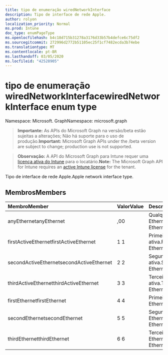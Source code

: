 ```yaml
---
title: tipo de enumeração wiredNetworkInterface
description: Tipo de interface de rede Apple.
author: rolyon
localization_priority: Normal
ms.prod: Intune
doc_type: enumPageType
ms.openlocfilehash: b4c18d715b31278a3176d33b57b4defce6c75df2
ms.sourcegitcommit: 272996d2772b51105ec25f1cf7482ecda3b74ebe
ms.translationtype: MT
ms.contentlocale: pt-BR
ms.lasthandoff: 03/05/2020
ms.locfileid: "42528905"
---
```

# <a name="wirednetworkinterface-enum-type"></a><span data-ttu-id="98e3c-103">tipo de enumeração wiredNetworkInterface</span><span class="sxs-lookup"><span data-stu-id="98e3c-103">wiredNetworkInterface enum type</span></span>

<span data-ttu-id="98e3c-104">Namespace: Microsoft. Graph</span><span class="sxs-lookup"><span data-stu-id="98e3c-104">Namespace: microsoft.graph</span></span>

> <span data-ttu-id="98e3c-105">**Importante:** As APIs do Microsoft Graph na versão/beta estão sujeitas a alterações; Não há suporte para o uso de produção.</span><span class="sxs-lookup"><span data-stu-id="98e3c-105">**Important:** Microsoft Graph APIs under the /beta version are subject to change; production use is not supported.</span></span>

> <span data-ttu-id="98e3c-106">**Observação:** A API do Microsoft Graph para Intune requer uma [licença ativa do Intune](https://go.microsoft.com/fwlink/?linkid=839381) para o locatário.</span><span class="sxs-lookup"><span data-stu-id="98e3c-106">**Note:** The Microsoft Graph API for Intune requires an [active Intune license](https://go.microsoft.com/fwlink/?linkid=839381) for the tenant.</span></span>

<span data-ttu-id="98e3c-107">Tipo de interface de rede Apple.</span><span class="sxs-lookup"><span data-stu-id="98e3c-107">Apple network interface type.</span></span>

## <a name="members"></a><span data-ttu-id="98e3c-108">Membros</span><span class="sxs-lookup"><span data-stu-id="98e3c-108">Members</span></span>
|<span data-ttu-id="98e3c-109">Membro</span><span class="sxs-lookup"><span data-stu-id="98e3c-109">Member</span></span>|<span data-ttu-id="98e3c-110">Valor</span><span class="sxs-lookup"><span data-stu-id="98e3c-110">Value</span></span>|<span data-ttu-id="98e3c-111">Descrição</span><span class="sxs-lookup"><span data-stu-id="98e3c-111">Description</span></span>|
|:---|:---|:---|
|<span data-ttu-id="98e3c-112">anyEthernet</span><span class="sxs-lookup"><span data-stu-id="98e3c-112">anyEthernet</span></span>|<span data-ttu-id="98e3c-113">,0</span><span class="sxs-lookup"><span data-stu-id="98e3c-113">0</span></span>|<span data-ttu-id="98e3c-114">Qualquer Ethernet.</span><span class="sxs-lookup"><span data-stu-id="98e3c-114">Any Ethernet.</span></span>|
|<span data-ttu-id="98e3c-115">firstActiveEthernet</span><span class="sxs-lookup"><span data-stu-id="98e3c-115">firstActiveEthernet</span></span>|<span data-ttu-id="98e3c-116">1 </span><span class="sxs-lookup"><span data-stu-id="98e3c-116">1</span></span>|<span data-ttu-id="98e3c-117">Primeira Ethernet ativa.</span><span class="sxs-lookup"><span data-stu-id="98e3c-117">First active Ethernet.</span></span>|
|<span data-ttu-id="98e3c-118">secondActiveEthernet</span><span class="sxs-lookup"><span data-stu-id="98e3c-118">secondActiveEthernet</span></span>|<span data-ttu-id="98e3c-119">2 </span><span class="sxs-lookup"><span data-stu-id="98e3c-119">2</span></span>|<span data-ttu-id="98e3c-120">Segunda Ethernet ativa.</span><span class="sxs-lookup"><span data-stu-id="98e3c-120">Second active Ethernet.</span></span>|
|<span data-ttu-id="98e3c-121">thirdActiveEthernet</span><span class="sxs-lookup"><span data-stu-id="98e3c-121">thirdActiveEthernet</span></span>|<span data-ttu-id="98e3c-122">3 </span><span class="sxs-lookup"><span data-stu-id="98e3c-122">3</span></span>|<span data-ttu-id="98e3c-123">Terceira Ethernet ativa.</span><span class="sxs-lookup"><span data-stu-id="98e3c-123">Third active Ethernet.</span></span>|
|<span data-ttu-id="98e3c-124">firstEthernet</span><span class="sxs-lookup"><span data-stu-id="98e3c-124">firstEthernet</span></span>|<span data-ttu-id="98e3c-125">4 </span><span class="sxs-lookup"><span data-stu-id="98e3c-125">4</span></span>|<span data-ttu-id="98e3c-126">Primeira Ethernet.</span><span class="sxs-lookup"><span data-stu-id="98e3c-126">First Ethernet.</span></span>|
|<span data-ttu-id="98e3c-127">secondEthernet</span><span class="sxs-lookup"><span data-stu-id="98e3c-127">secondEthernet</span></span>|<span data-ttu-id="98e3c-128">5 </span><span class="sxs-lookup"><span data-stu-id="98e3c-128">5</span></span>|<span data-ttu-id="98e3c-129">Segunda Ethernet.</span><span class="sxs-lookup"><span data-stu-id="98e3c-129">Second Ethernet.</span></span>|
|<span data-ttu-id="98e3c-130">thirdEthernet</span><span class="sxs-lookup"><span data-stu-id="98e3c-130">thirdEthernet</span></span>|<span data-ttu-id="98e3c-131">6 </span><span class="sxs-lookup"><span data-stu-id="98e3c-131">6</span></span>|<span data-ttu-id="98e3c-132">Terceira Ethernet.</span><span class="sxs-lookup"><span data-stu-id="98e3c-132">Third Ethernet.</span></span>|



